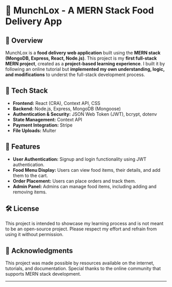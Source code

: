 # 🍔 MunchLox - A MERN Stack Food Delivery App  

## 📌 Overview  
MunchLox is a **food delivery web application** built using the **MERN stack (MongoDB, Express, React, Node.js)**. This project is my **first full-stack MERN project**, created as a **project-based learning experience**. I built it by following an online tutorial but **implemented my own understanding, logic, and modifications** to underst the full-stack development process.   

## 🚀 Tech Stack  
- **Frontend:** React (CRA), Context API, CSS  
- **Backend:** Node.js, Express, MongoDB (Mongoose)  
- **Authentication & Security:** JSON Web Token (JWT), bcrypt, dotenv  
- **State Management:** Context API  
- **Payment Integration:** Stripe  
- **File Uploads:** Multer  

## 🎯 Features  
- **User Authentication:** Signup and login functionality using JWT authentication.
- **Food Menu Display:** Users can view food items, their details, and add them to the cart.
- **Order Placement:** Users can place orders and track them.
- **Admin Panel:** Admins can manage food items, including adding and removing items.

## 🛠️ License
This project is intended to showcase my learning process and is not meant to be an open-source project. Please respect my effort and refrain from using it without permission.

## 🤝 Acknowledgments 
This project was made possible by resources available on the internet, tutorials, and documentation. Special thanks to the online community that supports MERN stack development.

---